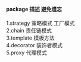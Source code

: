 #### package 描述 避免遗忘
1.strategy    策略模式  工厂模式  
2.chain       责任链模式   
3.template    模板方法   
4.decorator   装饰者模式     
5.proxy       代理模式